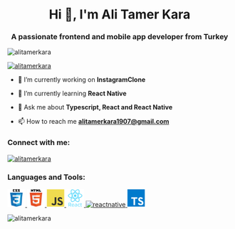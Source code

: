 
<h1 align="center">Hi 👋, I'm Ali Tamer Kara</h1>
<h3 align="center">A passionate frontend and mobile app developer from Turkey</h3>

<p align="left"> <img src="https://komarev.com/ghpvc/?username=alitamerkara&label=Profile%20views&color=0e75b6&style=flat" alt="alitamerkara" /> </p>

<p align="left"> <a href="https://github.com/ryo-ma/github-profile-trophy"><img src="https://github-profile-trophy.vercel.app/?username=alitamerkara" alt="alitamerkara" /></a> </p>

- 🔭 I’m currently working on **InstagramClone**

- 🌱 I’m currently learning **React Native**

- 💬 Ask me about **Typescript, React and React Native**

- 📫 How to reach me **alitamerkara1907@gmail.com**

<h3 align="left">Connect with me:</h3>
<p align="left">
<a href="https://linkedin.com/in/alitamerkara" target="blank"><img align="center" src="https://raw.githubusercontent.com/rahuldkjain/github-profile-readme-generator/master/src/images/icons/Social/linked-in-alt.svg" alt="alitamerkara" height="30" width="40" /></a>
</p>

<h3 align="left">Languages and Tools:</h3>
<p align="left"> <a href="https://www.w3schools.com/css/" target="_blank" rel="noreferrer"> <img src="https://raw.githubusercontent.com/devicons/devicon/master/icons/css3/css3-original-wordmark.svg" alt="css3" width="40" height="40"/> </a> <a href="https://www.w3.org/html/" target="_blank" rel="noreferrer"> <img src="https://raw.githubusercontent.com/devicons/devicon/master/icons/html5/html5-original-wordmark.svg" alt="html5" width="40" height="40"/> </a> <a href="https://developer.mozilla.org/en-US/docs/Web/JavaScript" target="_blank" rel="noreferrer"> <img src="https://raw.githubusercontent.com/devicons/devicon/master/icons/javascript/javascript-original.svg" alt="javascript" width="40" height="40"/> </a> <a href="https://reactjs.org/" target="_blank" rel="noreferrer"> <img src="https://raw.githubusercontent.com/devicons/devicon/master/icons/react/react-original-wordmark.svg" alt="react" width="40" height="40"/> </a> <a href="https://reactnative.dev/" target="_blank" rel="noreferrer"> <img src="https://reactnative.dev/img/header_logo.svg" alt="reactnative" width="40" height="40"/> </a> <a href="https://www.typescriptlang.org/" target="_blank" rel="noreferrer"> <img src="https://raw.githubusercontent.com/devicons/devicon/master/icons/typescript/typescript-original.svg" alt="typescript" width="40" height="40"/> </a> </p>

<p><img align="left" src="https://github-readme-stats.vercel.app/api/top-langs?username=alitamerkara&show_icons=true&locale=en&layout=compact" alt="alitamerkara" /></p>

